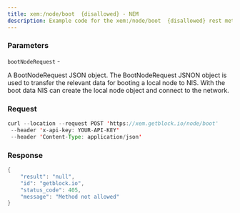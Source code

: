 ```yaml
---
title: xem:/node/boot  {disallowed} - NEM
description: Example code for the xem:/node/boot  {disallowed} rest method. Сomplete guide on how to use xem:/node/boot  {disallowed} rest in GetBlock.io Web3 documentation.
---
```


### Parameters


`bootNodeRequest` -

A BootNodeRequest JSON object. The BootNodeRequest JSNON object is used
to transfer the relevant data for booting a local node to NIS. With the
boot data NIS can create the local node object and connect to the
network.

### Request

``` java
curl --location --request POST 'https://xem.getblock.io/node/boot' 
 --header 'x-api-key: YOUR-API-KEY' 
 --header 'Content-Type: application/json'
```

###  Response

``` java
{
    "result": "null",
    "id": "getblock.io",
    "status_code": 405,
    "message": "Method not allowed"
}
```

